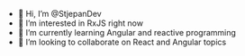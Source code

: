 - 👋 Hi, I’m @StjepanDev
- 👀 I’m interested in RxJS right now
- 🌱 I’m currently learning Angular and reactive programming 
- 💞️ I’m looking to collaborate on React and Angular topics

<!---
StjepanDev/StjepanDev is a ✨ special ✨ repository because its `README.md` (this file) appears on your GitHub profile.
You can click the Preview link to take a look at your changes.
--->
